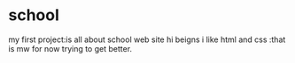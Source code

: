 # school
my first project:is all about school web site
hi beigns
i like html and css :that is mw for now 
trying to get better.
